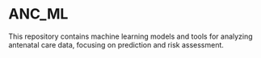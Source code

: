 # ANC_ML
This repository contains machine learning models and tools for analyzing antenatal care data, focusing on prediction and risk assessment.

